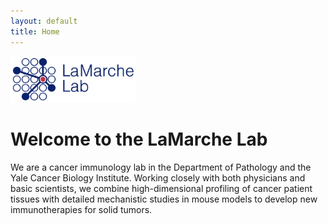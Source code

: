 ```yaml
---
layout: default
title: Home
---
```


<img src="/assets/Screenshot 2025-07-27 at 11.48.23.png" alt="Lab Logo" style="width:200px;"/>

# Welcome to the LaMarche Lab

We are a cancer immunology lab in the Department of Pathology and the Yale Cancer Biology Institute. Working closely with both physicians and basic scientists, we combine high-dimensional profiling of cancer patient tissues with detailed mechanistic studies in mouse models to develop new immunotherapies for solid tumors.
